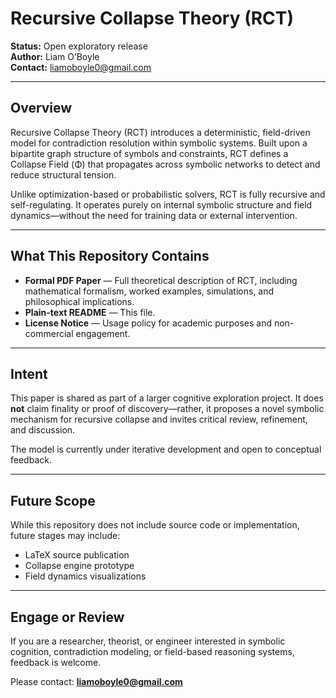# Recursive Collapse Theory (RCT)

**Status:** Open exploratory release  
**Author:** Liam O’Boyle  
**Contact:** liamoboyle0@gmail.com

---

## Overview

Recursive Collapse Theory (RCT) introduces a deterministic, field-driven model for contradiction resolution within symbolic systems. Built upon a bipartite graph structure of symbols and constraints, RCT defines a Collapse Field (Φ) that propagates across symbolic networks to detect and reduce structural tension.

Unlike optimization-based or probabilistic solvers, RCT is fully recursive and self-regulating. It operates purely on internal symbolic structure and field dynamics—without the need for training data or external intervention.

---

## What This Repository Contains

- **Formal PDF Paper** — Full theoretical description of RCT, including mathematical formalism, worked examples, simulations, and philosophical implications.
- **Plain-text README** — This file.
- **License Notice** — Usage policy for academic purposes and non-commercial engagement.

---

## Intent

This paper is shared as part of a larger cognitive exploration project. It does **not** claim finality or proof of discovery—rather, it proposes a novel symbolic mechanism for recursive collapse and invites critical review, refinement, and discussion.

The model is currently under iterative development and open to conceptual feedback.

---

## Future Scope

While this repository does not include source code or implementation, future stages may include:

- LaTeX source publication
- Collapse engine prototype
- Field dynamics visualizations

---

## Engage or Review

If you are a researcher, theorist, or engineer interested in symbolic cognition, contradiction modeling, or field-based reasoning systems, feedback is welcome.

Please contact: **liamoboyle0@gmail.com**
